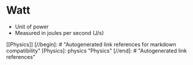 # Watt

- Unit of power
- Measured in joules per second (J/s)

[[Physics]]
[//begin]: # "Autogenerated link references for markdown compatibility"
[Physics]: physics "Physics"
[//end]: # "Autogenerated link references"